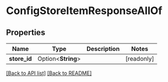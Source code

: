 # ConfigStoreItemResponseAllOf

## Properties

Name | Type | Description | Notes
------------ | ------------- | ------------- | -------------
**store_id** | Option<**String**> |  | [readonly]

[[Back to API list]](../README.md#documentation-for-api-endpoints) [[Back to README]](../README.md)


